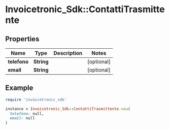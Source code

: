 # Invoicetronic_Sdk::ContattiTrasmittente

## Properties

| Name | Type | Description | Notes |
| ---- | ---- | ----------- | ----- |
| **telefono** | **String** |  | [optional] |
| **email** | **String** |  | [optional] |

## Example

```ruby
require 'invoicetronic_sdk'

instance = Invoicetronic_Sdk::ContattiTrasmittente.new(
  telefono: null,
  email: null
)
```

